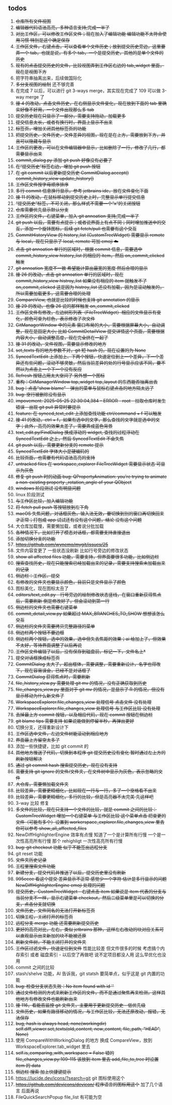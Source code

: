 ## todos

1. ~~仓库所有文件视图~~
2. ~~编辑器代码语法高亮，多种语言支持;完成一半了~~
3. ~~对比工作区，可以修改工作区文件；现在加入了编辑功能 编辑功能不太符合使用习惯 特别是这个确定保存~~
4. ~~工作区文件，右键点击，可以查看单个文件历史；放到提交历史旁边，这里要弄一个 tab，也就是说，有多个 tab，一个是提交历史，其他的是单个文件的历史~~
5. ~~现有的点击提交历史的文件，比较视图弄到工作区右边的 tab_widget 里面，现在是视图下方~~
6. 把字符串抽离出来，后续做国际化
7. ~~多分支视图的绘制~~ 还不够完善
8. 在完成 7 以后，可以进行 git 3-ways merge，其实现在完成了 109 可以做 3-way merge 了
9. ~~接 4 的改动，点击文件历史，在右侧显示文件变化，现在放到下面的 tab 里确实好像不好用，一个文件出现那么多 tab~~
10. ~~提交历史现在只显示了一部分，需要支持拖动，加载更多~~
11. ~~提交信息太长，或者有换行时，界面上显示不出来~~
12. ~~标签页，增加关闭其他标签页的功能~~
13. ~~把提交历史、文件历史，文件差异的视图，现在是在上方，需要放到下方，并且可以隐藏与显示~~
14. ~~工作区的更改，可以在文件编辑器中显示，比如删除了一行，修改了几行，都需要显示出来~~
15. ~~commit_dialog.py 添加 git push 好像没有必要了~~
16. ~~在“提交历史”标签右边，增加 git push 按钮~~
17. ~~在 git commit 以后更新提交历史 CommitDialog.accept() commit_history_view update_history()~~
18. ~~工作区文件按字母顺序排序~~
19. ~~多行 commit 信息换行显示，参考 jetbrains ide，放在文件变化下面~~
20. ~~接 11 的改动，在鼠标移动到提交历史上时，完整显示单行提交信息~~
21. ~~“提交历史”标签，不可关闭，那么样式不需要一个“x“的关闭按钮~~
22. ~~仓库需要优先显示默认分支~~
23. ~~工作区的文件，右键菜单，加入 git annoation 支持;完成一半了~~
24. ~~git push 以后，需要有点提示；或者说界面上有点不同；同时增加推送中的交互，添加一个旋转图标，后续 git fetch/pull 也需要有这个交互~~
25. ~~CommitHistoryView 的 history_list (CustomTreeWidget) 需要显示 remote 与 local，现在只显示了 local, remote 可加 emoji ☁️~~
26. ~~点击 git annoation 单行的区域时，根据 commit 信息，需要选中 commit_history_view history_list 的相应的 item，然后 on_commit_clicked 触发~~
27. ~~git annoation 宽度不一致 希望能计算出最宽的宽度 然后合理的显示~~
28. ~~接 26 的改动，点击 git annoation 单行的区域时，现在 commit_history_view histroy_list 如果没有相应的 item 就触发不了 on_commit_clicked 这是因为 histroy_list 还没有加载，因为是滚动触发的，所以需要加载更多，这需要合理的处理~~
29. ~~CompareView, 也就是比较的时候也支持 git annotation 的显示~~
30. ~~接 29 的改动，也像 26 说的那样触发 on_commit_clicked~~
31. ~~工作区文件有修改，左边树形列表（FileTreeWidget）相应的文件显示有变化，颜色可变为棕色，表示修改了次文件~~
32. ~~GitManagerWindow 中的元素 窗口布局的大小，需要根据屏幕大小，自动调整，现在是固定大小; 比如 CommitDetailView 提交详情这个页面，需要根据内容大小，自动调整高度，现在完全挤在一起了~~
33. ~~接 31 的改动，文件视图，需要显示修改的地方~~
34. ~~set_texts 有的地方参数不对，git 短 hash 的，现在设置的为 None~~
35. ~~SyncedTextEdit 上添加上、下两个按钮，快速定位到上一个差异，下一个差异还有些问题，滚动不够灵敏，然后当前差异的处的行号显示应该不同，要不然以为点击上一个下一个没有反应~~
36. ~~Refresh 按钮占用太大空间了 另外想一个图标~~
37. ~~重构：GitManagerWindow top_widget top_layout 的东西能否抽离出去~~
38. ~~bug：点击“show blame” - 弹出的菜单与鼠标右键点击的地方隔太远了~~
39. ~~bug: 空行被删除没有显示~~
40. ~~impovement: 2025-05-25 22:30:04,384 - ERROR - root - 拉取仓库时发生错误 -  出现 git pull 异常时要提示~~
41. ~~feature: 在 synced_text_edit 上添加查找功能 ctrl/command + f 可以触发~~
42. ~~接 41 的改动，ctrl + f，如果有选中的文字，那么查找的文字就是选中的文字；此外，高亮的效果太差了，需要弄成蓝色背景~~
43. ~~text_edit.py/FindDialog 换成浮动的 widget, 查找的过程浮动在 SyncedTextEdit 之上，然后 SyncedTextEdit 不会失焦~~
44. ~~git push 以后，需要更新分支的 remote 提示~~
45. ~~SyncedTextEdit 字体大小是硬编码的~~
46. ~~比较页面，也需要有代码语法高亮的支持~~
47. ~~untracked files 在 workspace_explorer FileTreeWidget 需要显示状态 可显示为灰色~~
48. ~~修复 git push 时的动画 bug: QPropertyAnimation: you're trying to animate a non-existing property _rotation_angle of your QObject~~
49. ~~windows 阶段测试 没有明显问题~~
50. linux 阶段测试
60. ~~与工作区比较，加入编辑功能~~
61. ~~将 fetch pull push 等按钮放到左下角~~
62. ~~macOS 失焦问题，对话框灰色，输入法无效，要切换到别的窗口再切换回来才正常；打包成 app 试试还有没有这个问题，结论 没有这个问题~~
63. 大仓库加载慢，需要懒加载，或者说分批加载
64. ~~各种情况下，比如打开了模态对话框，都需要支持直接退出~~
65. ~~添加切换分支的功能~~
66. ~~https://github.com/wynemo/mygit/issues/25~~
67. 文件内容变更了 一些状态没刷新 比如行号旁边的修改状态
68. ~~show all affected files 功能，需要支持，但界面要很多功能，比如侧边栏~~
69. ~~搜索查找历史，现在只能搜索已经加载出来的记录，需要支持搜索未加载出来的记录~~
70. ~~侧边栏：工作区、提交~~
71. ~~有修改的文件夹也要显示颜色，目前只是文件显示了颜色~~
72. 图标美化，现在图标太丑了
73. ~~editors/text_edit.py - 行号旁边的绘制修改状态竖线，在窗口重新获得焦点后，需要刷新 倒是修改好了，但会滚动到第一行~~
74. ~~侧边栏的文件夹也需要右键菜单~~
75. ~~commit_detail_view.py 如果超过 MAX_BRANCHES_TO_SHOW 想想该怎么交互~~
76. ~~侧边栏的文件夹需要拷贝完整路径的菜单~~
77. ~~侧边栏两个按钮不要边框~~
78. ~~侧边栏两个按钮，选中的效果，选中但失去焦距的效果；ai 给加上了，但效果不太好，等待界面调整了以后再说~~
79. ~~工作区文件编辑了以后，没有保存到磁盘前，标记一下，文件名上*~~
80. ~~提交对话框换成标签页~~
81. ~~CommitDialog 太大了，超出框体，需要调整，需要重新设计，名字也得改下，现在容易误会，已经不是对话框了~~
82. ~~CommitDialog 获得焦点时，需要刷新~~
83. ~~file_history_view.py 需要处理 git mv 的情况，没有正确获取到历史~~
84. ~~file_changes_view.py 里面对于 git mv 的情况，是显示了 R 的情况，但没有显示移动为什么新文件了~~
85. ~~WorkspaceExplorer.file_changes_view 处理信号 点击文件 没有处理~~
86. ~~WorkspaceExplorer.file_changes_view 处理信号 与工作区比较 没有处理~~
87. ~~去掉最上方 commit 按钮，以及相应代码，现在 commit 按钮在侧边栏~~
88. ~~git blame tips 需要支持 如果说能做到停留半秒，再弹出更好~~
89. 切换分支，还得重新设计下
89. ~~工作区选中文件，左边文件树能滚动到相应地方~~
90. ~~界面最上方留空太多了~~
91. 添加一些快捷键，比如 git commit 的
92. ~~其他地方推送了代码，切换到本程序 git 提交历史没有变化 暂时通过左上方的刷新按钮解决~~
93. ~~通过 git commit hash 搜索提交历史，现在没有支持~~
94. ~~需要支持 git ignore 的文件/文件夹，在文件树中显示为灰色，表示忽略的文件~~
95. ~~大仓库，需要懒加载文件夹~~
96. ~~比较差异，需要更精细化，比如现在一行与一行，多了一个空格看不出来~~
97. ~~比较差异，需要更精细化，多行的比较，但是高亮器不太完美 先这样吧~~
98. 3-way 比较 修复
99. ~~多文件的比较，现在只支持一个文件的比较，就是 commit 之间的比较：CustomTreeWidget 增加一个右键菜单 与工作区比较 这个菜单点击 把变更的文件（可能有多个）设置到 workerspace_explorer.file_changes_view 里去 你可以参考 show_all_affected_files~~
100. NewDiffHighlighterEngine 效率有点慢 知道了一个是计算所有行慢 一个是一次性高亮所有行慢 那个 rehighligt 一次性高亮所有行慢
101. ~~bug: git checkout 功能 似乎不能签出远程分支~~
102. git reset 功能
103. ~~文件夹历史记录~~
103. ~~工程里搜索文件功能~~
104. ~~新建分支，提交代码并推送了以后，提交历史里没有刷新~~
105. ~~995ecee 看这个提交 差异显示不正常 感觉少一个字符 估计是多行显示的问题  NewDiffHighlighterEngine emoji 处理的问题~~
106. ~~提交历史，CustomTreeWidget - 右键点击 item 如果说是 item 代表的分支与当前分支不一样，显示右键菜单 checkout，然后二级菜单里是可以切换的分支，点击分支就切换~~
107. ~~文件历史，文件同名的无法打开新标签页~~
108. ~~切换工程，关闭打开的标签页~~
109. ~~远程分支 merge 功能 还需要刷新提交历史~~
110. ~~更好的高亮对比，左右，类似 jetbrains 那种，这样左右改动的块对应关系可以直观显示出来新加的块不能被还原~~
111. ~~刷新文件树，不能关闭打开的文件夹~~
112. ~~工作区过滤文件，快速定位到文件~~ 性能比较差 但文件很多的时候 考虑搞个内存索引 或者 磁盘索引 - 以后空了再做吧 说不定项目都没人用 这么早优化也没用
113. commit 之间的比较
114. stash/shelve 功能，AI 告诉我，git statsh 要简单点，似乎这是 git 内置的功能
115. ~~bug: 检查分支状态失败：No item found with id ''~~
116. ~~通过文件检测的方式来刷新工作区的文件，而不是通过聚焦再来检测，这样其他地方有修改文件也能刷新出来~~
117. ~~接 116，看能否监控 git 文件夹，主要用于更新提交历史 - 低优先级~~
118. ~~文件历史，如果有路径移动的情况，与工作区比较，无法还原改动，报错，无法保存~~
119. ~~bug, hash is always head, none(workingdir) self.diff_viewer.set_texts(old_content, new_content, file_path, "HEAD", None)~~
120. 使用 CompareWithWorkingDialog 的地方 换成 CompareView，放到 WorkspaceExplorer.tab_widget 里去
121. ~~self.is_comparing_with_workspace = False 错的 file_changes_view.py:109-115 该放到 item 里去 add_file_to_tree 时设置 item 的 data~~
122. ~~侧边栏 搜索 加上快捷键提示~~
123. https://lucide.dev/icons/?search=git git 图标使用这个
124. ~~https://github.com/devicons/devicon/ 程序语言的图标用这个~~ 加了几个语言 后面再说
125. FileQuickSearchPopup file_list 有可能为空
